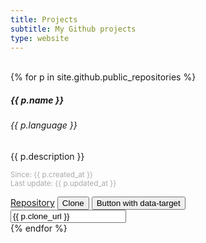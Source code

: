 ```yaml
---
title: Projects
subtitle: My Github projects
type: website
---
```

<br>

<div class="card-columns">
{% for p in site.github.public_repositories %}
	<div class="card mb-3 text-white bg-dark h-100"> <!--  style="max-width: 540px;" -->
		<div class="row no-gutters">
			<div class="card-body">
				<h5 class="card-title">{{ p.name }}</h5>
				<h6 class="card-subtitle mb-2 text-muted">{{ p.language }}</h6>
				<p class="card-text">{{ p.description }}</p>
				<p class="card-text">
					<small class="text-muted" style="color: #aaaaaa;">Since: {{ p.created_at }}</small><br>
					<small class="text-muted" style="color: #aaaaaa;">Last update: {{ p.updated_at }}</small>
				</p>
				<a href="{{ p.html_url }}" class="btn btn-secondary">Repository</a>
				<button class="btn btn-secondary">Clone</button><!-- {{ p.clone_url }} -->
				<button class="btn btn-primary" type="button" data-toggle="collapse" data-target="#collapse{{ p.id }}" aria-expanded="false" aria-controls="collapse{{ p.id }}">
					Button with data-target
				</button>
				<div class="collapse" id="collapse{{ p.id }}">
					<input type="text" name="{{ p.id }}" id="{{ p.id }}" value="{{ p.clone_url }}">
				</div>
			</div>
		</div>
	</div>
{% endfor %}
</div>
